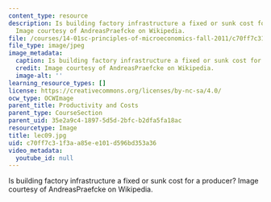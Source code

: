 ```yaml
---
content_type: resource
description: Is building factory infrastructure a fixed or sunk cost for a producer?
  Image courtesy of AndreasPraefcke on Wikipedia.
file: /courses/14-01sc-principles-of-microeconomics-fall-2011/c70ff7c31f3aa85ee101d596bd353a36_lec09.jpg
file_type: image/jpeg
image_metadata:
  caption: Is building factory infrastructure a fixed or sunk cost for a producer?
  credit: Image courtesy of AndreasPraefcke on Wikipedia.
  image-alt: ''
learning_resource_types: []
license: https://creativecommons.org/licenses/by-nc-sa/4.0/
ocw_type: OCWImage
parent_title: Productivity and Costs
parent_type: CourseSection
parent_uid: 35e2a9c4-1897-5d5d-2bfc-b2dfa5fa18ac
resourcetype: Image
title: lec09.jpg
uid: c70ff7c3-1f3a-a85e-e101-d596bd353a36
video_metadata:
  youtube_id: null
---
```

Is building factory infrastructure a fixed or sunk cost for a producer? Image courtesy of AndreasPraefcke on Wikipedia.